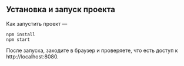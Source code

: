## Установка и запуск проекта

Как запустить проект —

```
npm install
npm start
```
После запуска, заходите в браузер и проверяете, что есть доступ к http://localhost:8080.

